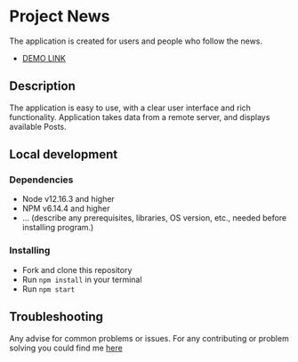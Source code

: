 # Project News

The application is created for users and people who follow the news.
- [DEMO LINK](https://MaksymStarodubtsev.github.io/News/)

## Description

The application is easy to use, with a clear user interface and rich functionality.
Application takes data from a remote server, and displays available Posts.

## Local development

### Dependencies
* Node v12.16.3 and higher
* NPM v6.14.4 and higher
* ... (describe any prerequisites, libraries, OS version, etc., needed before installing program.)


### Installing
* Fork and clone this repository
* Run `npm install` in your terminal
* Run `npm start`

## Troubleshooting

Any advise for common problems or issues.
For any contributing or problem solving you could find me [here](https://www.linkedin.com/in/maksym-starodubtsev-a70399205/)
